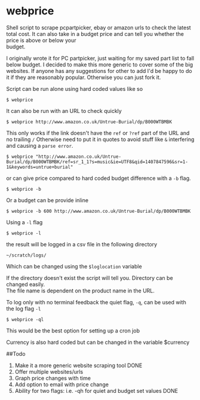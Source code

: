 webprice
========

Shell script to scrape pcpartpicker, ebay or amazon urls to check the latest total cost. It can also take in a budget price and can tell you whether the price is above or below your    
budget.                                                                                         

I originally wrote it for PC partpicker, just waiting for my saved part list to fall below budget. I decided to make this more generic to cover some of the big websites. If anyone has any suggestions for other to add I'd be happy to do it if they are reasonably popular. Otherwise you can just fork it.

Script can be run alone using hard coded values like so                                         
                                                                                                
    $ webprice                                                                                   
                                                                                                
It can also be run with an URL to check quickly                                                 
                                                                                                
    $ webprice http://www.amazon.co.uk/Untrue-Burial/dp/B000WTBMBK                               
                                                                                                
This only works if the link doesn't have the `ref` or `?ref` part of the URL and no trailing `/`
Otherwise need to put it in quotes to avoid stuff like `&` interfering and causing a `parse error`.

    $ webprice "http://www.amazon.co.uk/Untrue-Burial/dp/B000WTBMBK/ref=sr_1_1?s=music&ie=UTF8&qid=1407847596&sr=1-1&keywords=untrue+burial" 

or can give price compared to hard coded  budget difference with a `-b` flag.                     
                                                                                                
    $ webprice -b                                                                                
                                                                                                
Or a budget can be provide inline                                                               
                                                                                                
    $ webprice -b 600 http://www.amazon.co.uk/Untrue-Burial/dp/B000WTBMBK                        
                                                                                                
Using a `-l` flag                                                                                 
                                                                                                
    $ webprice -l                                                                                
                                                                                                
the result will be logged in a csv file in the following directory                              
                                                                                                
    ~/scratch/logs/                                                                              
                                                                                                
Which can be changed using the `$loglocation` variable
    
If the directory doesn't exist the script will tell you. Directory can be changed easily.       
The file name is dependent on the product name in the URL.                                      
                                                                                                
To log only with no terminal feedback the quiet flag, `-q`, can be used with the log flag `-l`      
                                                                                                
    $ webprice -ql                                                                               
                                                                                                
This would be the best option for setting up a cron job                                         

Currency is also hard coded but can be changed in the variable $currency
                                                                                                
##Todo                                                                                            

1) Make it a more generic website scraping tool DONE                                            
2) Offer multiple websites/urls                                                                 
3) Graph price changes with time                                                                
4) Add option to email with price change                                                        
5) Ability for two flags: i.e. -qh for quiet and budget set values DONE                         
